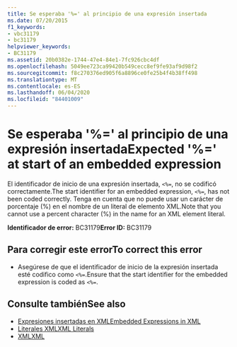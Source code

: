 ```yaml
---
title: Se esperaba '%=' al principio de una expresión insertada
ms.date: 07/20/2015
f1_keywords:
- vbc31179
- bc31179
helpviewer_keywords:
- BC31179
ms.assetid: 20b0382e-1744-47e4-84e1-7fc926cbc4df
ms.openlocfilehash: 5049ee723ca99420b549cecc8ef9fe93af9d98f2
ms.sourcegitcommit: f8c270376ed905f6a8896ce0fe25b4f4b38ff498
ms.translationtype: MT
ms.contentlocale: es-ES
ms.lasthandoff: 06/04/2020
ms.locfileid: "84401009"
---
```

# <a name="expected--at-start-of-an-embedded-expression"></a><span data-ttu-id="8e5bf-102">Se esperaba '%=' al principio de una expresión insertada</span><span class="sxs-lookup"><span data-stu-id="8e5bf-102">Expected '%=' at start of an embedded expression</span></span>
<span data-ttu-id="8e5bf-103">El identificador de inicio de una expresión insertada, `<%=`, no se codificó correctamente.</span><span class="sxs-lookup"><span data-stu-id="8e5bf-103">The start identifier for an embedded expression, `<%=`, has not been coded correctly.</span></span> <span data-ttu-id="8e5bf-104">Tenga en cuenta que no puede usar un carácter de porcentaje (%) en el nombre de un literal de elemento XML.</span><span class="sxs-lookup"><span data-stu-id="8e5bf-104">Note that you cannot use a percent character (%) in the name for an XML element literal.</span></span>  
  
 <span data-ttu-id="8e5bf-105">**Identificador de error:** BC31179</span><span class="sxs-lookup"><span data-stu-id="8e5bf-105">**Error ID:** BC31179</span></span>  
  
## <a name="to-correct-this-error"></a><span data-ttu-id="8e5bf-106">Para corregir este error</span><span class="sxs-lookup"><span data-stu-id="8e5bf-106">To correct this error</span></span>  
  
- <span data-ttu-id="8e5bf-107">Asegúrese de que el identificador de inicio de la expresión  insertada esté codifico como `<%=`.</span><span class="sxs-lookup"><span data-stu-id="8e5bf-107">Ensure that the start identifier for the embedded expression is coded as `<%=`.</span></span>  
  
## <a name="see-also"></a><span data-ttu-id="8e5bf-108">Consulte también</span><span class="sxs-lookup"><span data-stu-id="8e5bf-108">See also</span></span>

- [<span data-ttu-id="8e5bf-109">Expresiones insertadas en XML</span><span class="sxs-lookup"><span data-stu-id="8e5bf-109">Embedded Expressions in XML</span></span>](../programming-guide/language-features/xml/embedded-expressions-in-xml.md)
- [<span data-ttu-id="8e5bf-110">Literales XML</span><span class="sxs-lookup"><span data-stu-id="8e5bf-110">XML Literals</span></span>](../language-reference/xml-literals/index.md)
- [<span data-ttu-id="8e5bf-111">XML</span><span class="sxs-lookup"><span data-stu-id="8e5bf-111">XML</span></span>](../programming-guide/language-features/xml/index.md)
